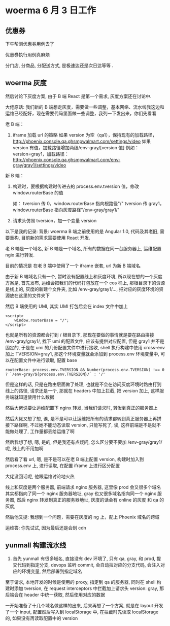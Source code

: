 # woerma 6 月 3 日工作

## 优惠券

下午帮测优惠券用例去了

优惠券执行用例真麻烦

分门店, 分商品, 分配送方式, 是极速达还是次日达等等 .

## woerma 灰度

然后讨论下灰度方案, 由于 B 端 React 是第一个需求, 灰度方案还在讨论中.

大佬原话:
我们新的 B 端想走灰度，需要做一些调整，基本网络、流水线我这边和运维已经配好，现在需要代码里面做一些调整，我列一下发出来，你们先看看

老 B 端：

1. iframe 加载 url 的策略
   如果 version 为空（qa1），保持现有的加载路径，http://phoenix.console.qa.ghsmpwalmart.com/settings/video
   如果 version 有值，加载路径增加两级/env-gray/[version 值]
   例如：version=gray1，加载路径：http://phoenix.console.qa.ghsmpwalmart.com/env-gray/gray1/settings/video

新 B 端：

1. 构建时，要根据构建时传进去的 process.env.tversion 值，修改 window.routerBase 的值

   如：
   tversion 传 0，window.routerBase 指向根路径"/"
   tversion 传 gray1，window.routerBase 指向灰度路径"/env-gray/gray1/"

2. 请求头仿照 tversion，加一个变量 version

以下是我的记录:
背景:
woerma B 端之前使用的是 Angular 1.0, 代码及其老旧, 需要重构, 目前新的需求需要使用 React 开发.

老 B 端是一个域名, 新 B 端是一个域名, 所有的数据在同一台服务器上, 运维配置 ngix 进行转发.

目前的情况是 在老 B 端中使用了一个 iframe 嵌套, url 为新 B 端域名.

由于新 B 端域名只有一个, 暂时没有配置线上和灰度环境, 所以现在想的一个灰度方案是, 首先发布, 运维会把我们的代码打包放在一个 cos 桶上, 那根目录下的资源是线上的, 灰度的新建个文件夹, 比如 /env-gray/gray1/..., 把对应的灰度环境的资源放在这里的文件夹下

然后 B 端使用的 UMI, 其实 UMI 打包后会在 index 文件中加上

```
<script>
    window.routerBase = "/";
</script>
```

也就是所有的资源都会打到 / 根目录下, 那现在要做的事情就是要在路由拼接 /env-gray/gray1/, 找下 umi 的配置文件, 应该有提供对应配置, 但是 gray1 并不是固定的, 于是在 umi 的几份配置文件中进行接收, shell 执行构建中使用 cross-env 加上 TVERSION=gray1, 那这个环境变量就会添加到 process.env 环境变量中, 可以在配置文件中进行读取, 配置 base

```
routerBase: process.env.TVERSION && Number(process.env.TVERSION) !== 0 ? `/env-gray/${process.env.TVERSION}/` : '/'
```

但是这样的话, 只是在路由层面做了处理, 也就是不会在访问灰度环境时路由打到线上的路径, 请求还是一个, 那就在 headers 中加上拦截, 把 version 加上, 这样服务端就知道使用什么数据

然后大佬说要让运维配置下 nginx 转发, 当我们请求时, 转发到真正的服务器上

然后大佬又想了想, 诶, 是不是可以让运维把所有的请求都转到真正服务器上再拼接下路径啊, 不过她不能动态读取 version, 只能写死了, 诶, 这样前端是不是就不能做处理了, 工作量都丢给运维了啊

然后我想了想, 嗯, 是的, 但是我还有点疑问, 怎么区分要不要加 /env-gray/gray1/ 呢, 线上的不用加啊

然后看了看 url, 嗯, 是不是可以在老 B 端上配置 version, 构建时加入到 process.env 上, 进行读取, 在配置 iframe 上进行区分配置

大佬没回话呢, 他跟运维讨论地火热

线上和灰度是两个服务器, 前端请求 nginx 服务器, 这里像 prod 会又很多个域名其实都指向了同一个 nginx 服务器地址, gray 也又很多域名指向同一个 nginx 服务器, 然后 nginx 转发到真正的服务器地址, 灰度的话会有 online 的灰度 和 qa 的灰度,

然后他又提: 我想到一个问题，需要在灰度的 ng 上，配上 Phoenix 域名的跨域

运维答: 你先试试, 因为最后还是会到 cdn

## yunmall 构建流水线

1. 首先 yunmall 有很多域名, 直接没有 dev 环境了, 只有 qa, gray, 和 prod, 提交代码到指定分支, devops 监听 commit, 会自动拉对应的分支代码, 会注入对应的环境变量, 然后部署到指定域名

至于请求, 本地开发的时候是使用的 proxy, 指定到 qa 的服务器, 同时在 shell 构建时添加 tversion, 在 request interceptors 中拦截加上请求头 version: gray, 那后端会在 header 中统一获取, 然后使用对应的数据

一开始准备了十几个域名做这样的出来, 后来再想了一个方案, 就是在 layout 开发了一个 input, 配置然后写入到 localStorage 中, 在拦截时先读取 localStorage 的, 如果没有再读取配置中的 version
